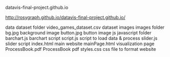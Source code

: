 datavis-final-project.github.io

http://rosygraph.github.io/datavis-final-project.github.io/

data                                dataset folder
  video_games_dataset.csv           dataset 
images                              images folder
  bg.jpg                            background image
  button.jpg                        button image
js                                  javascript folder
  barchart.js                       barchart script
  script.js                         script to load data & process
  slider.js                         slider script
index.html                          main website
mainPage.html                       visualization page
ProcessBook.pdf                     ProcessBook pdf 
styles.css                          css file to format website


